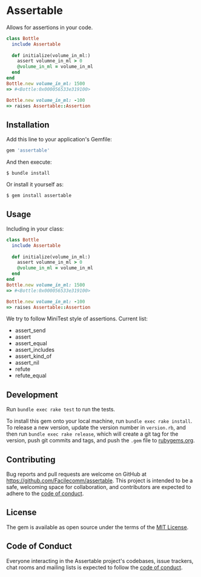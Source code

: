 # Assertable

Allows for assertions in your code.

```ruby
class Bottle
  include Assertable
 
  def initialize(volume_in_ml:)
    assert volumne_in_ml > 0
    @volume_in_ml = volume_in_ml
  end
end
Bottle.new volume_in_ml: 1500
=> #<Bottle:0x000056533e319100>

Bottle.new volume_in_ml: -100
=> raises Assertable::Assertion
```

## Installation

Add this line to your application's Gemfile:

```ruby
gem 'assertable'
```

And then execute:

    $ bundle install

Or install it yourself as:

    $ gem install assertable

## Usage

Including in your class:
```ruby
class Bottle
  include Assertable
 
  def initialize(volume_in_ml:)
    assert volumne_in_ml > 0
    @volume_in_ml = volume_in_ml
  end
end
Bottle.new volume_in_ml: 1500
=> #<Bottle:0x000056533e319100>

Bottle.new volume_in_ml: -100
=> raises Assertable::Assertion
```

We try to follow MiniTest style of assertions. Current list:
- assert_send
- assert
- assert_equal
- assert_includes
- assert_kind_of
- assert_nil
- refute
- refute_equal

## Development

Run `bundle exec rake test` to run the tests.

To install this gem onto your local machine, run `bundle exec rake install`. To release a new version, update the version number in `version.rb`, and then run `bundle exec rake release`, which will create a git tag for the version, push git commits and tags, and push the `.gem` file to [rubygems.org](https://rubygems.org).

## Contributing

Bug reports and pull requests are welcome on GitHub at https://github.com/Facilecomm/assertable. This project is intended to be a safe, welcoming space for collaboration, and contributors are expected to adhere to the [code of conduct](https://github.com/[USERNAME]/assertable/blob/master/CODE_OF_CONDUCT.md).


## License

The gem is available as open source under the terms of the [MIT License](https://opensource.org/licenses/MIT).

## Code of Conduct

Everyone interacting in the Assertable project's codebases, issue trackers, chat rooms and mailing lists is expected to follow the [code of conduct](https://github.com/Facilecomm/assertable/blob/master/CODE_OF_CONDUCT.md).
